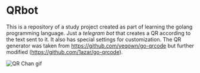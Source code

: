 # QRbot
This is a repository of a study project created as part of learning the golang programming language.
Just a *telegram bot* that creates a QR according to the text sent to it. It also has special settings for customization.
The QR generator was taken from https://github.com/yeqown/go-qrcode but further modified (https://github.com/1azar/go-qrcode).

![QR Chan gif](https://github.com/1azar/QRbot/blob/v.1/assets/qrchan.gif)

